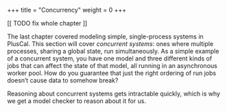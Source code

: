+++
title = "Concurrency"
weight = 0
+++

[[ TODO fix whole chapter ]]

The last chapter covered modeling simple, single-process systems in PlusCal. This section will cover _concurrent systems_: ones where multiple processes, sharing a global state, run simultaneously. As a simple example of a concurrent system, you have one model and three different kinds of jobs that can affect the state of that model, all running in an asynchronous worker pool. How do you guarantee that just the right ordering of run jobs doesn’t cause data to somehow break?

Reasoning about concurrent systems gets intractable quickly, which is why we get a model checker to reason about it for us.
